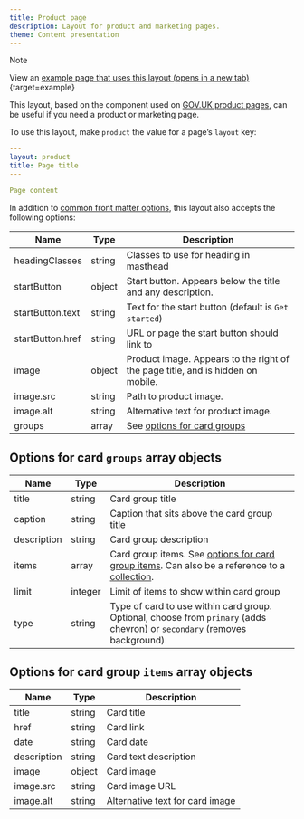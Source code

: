 ```yaml
---
title: Product page
description: Layout for product and marketing pages.
theme: Content presentation
---
```


> [!NOTE]
> View an [example page that uses this layout (opens in a new tab)](/example/){target=example}

This layout, based on the component used on [GOV.UK product pages](https://github.com/alphagov/product-page-example), can be useful if you need a product or marketing page.

To use this layout, make `product` the value for a page’s `layout` key:

```yaml
---
layout: product
title: Page title
---

Page content
```

In addition to [common front matter options](/layouts/front-matter-options), this layout also accepts the following options:

| Name             | Type   | Description                                                                     |
| ---------------- | ------ | ------------------------------------------------------------------------------- |
| headingClasses   | string | Classes to use for heading in masthead                                          |
| startButton      | object | Start button. Appears below the title and any description.                      |
| startButton.text | string | Text for the start button (default is `Get started`)                            |
| startButton.href | string | URL or page the start button should link to                                     |
| image            | object | Product image. Appears to the right of the page title, and is hidden on mobile. |
| image.src        | string | Path to product image.                                                          |
| image.alt        | string | Alternative text for product image.                                             |
| groups           | array  | See [options for card groups](#options-for-card-groups-array-objects)           |

## Options for card `groups` array objects

| Name        | Type    | Description                                                                                                                                                                           |
| ----------- | ------- | ------------------------------------------------------------------------------------------------------------------------------------------------------------------------------------- |
| title       | string  | Card group title                                                                                                                                                                      |
| caption     | string  | Caption that sits above the card group title                                                                                                                                          |
| description | string  | Card group description                                                                                                                                                                |
| items       | array   | Card group items. See [options for card group items](#options-for-card-group-items-array-objects). Can also be a reference to a [collection](https://www.11ty.dev/docs/collections/). |
| limit       | integer | Limit of items to show within card group                                                                                                                                              |
| type        | string  | Type of card to use within card group. Optional, choose from `primary` (adds chevron) or `secondary` (removes background)                                                             |

## Options for card group `items` array objects

| Name        | Type   | Description                     |
| ----------- | ------ | ------------------------------- |
| title       | string | Card title                      |
| href        | string | Card link                       |
| date        | string | Card date                       |
| description | string | Card text description           |
| image       | object | Card image                      |
| image.src   | string | Card image URL                  |
| image.alt   | string | Alternative text for card image |
